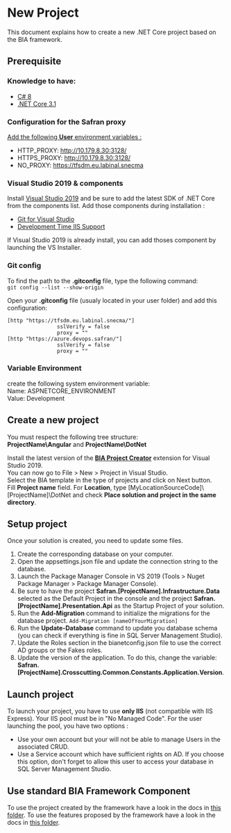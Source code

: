 # New Project
This document explains how to create a new .NET Core project based on the BIA framework.<br/>

## Prerequisite

### Knowledge to have:
* [C# 8](https://docs.microsoft.com/fr-fr/dotnet/csharp/)
* [.NET Core 3.1](https://docs.microsoft.com/fr-fr/dotnet/core/)

### Configuration for the Safran proxy
[Add the following **User** environment variables :](https://www.tenforums.com/tutorials/121664-set-new-user-system-environment-variables-windows.html#option1)  
* HTTP_PROXY: http://10.179.8.30:3128/
* HTTPS_PROXY: http://10.179.8.30:3128/
* NO_PROXY: https://tfsdm.eu.labinal.snecma

### Visual Studio 2019 & components
Install [Visual Studio 2019](https://visualstudio.microsoft.com/fr/vs/) and be sure to add the latest SDK of .NET Core from the components list.
Add those components during installation :
- [Git for Visual Studio](https://subscription.packtpub.com/book/programming/9781789530094/9/ch09lvl1sec71/installing-git-for-visual-studio-2019)
- [Development Time IIS Support](https://devblogs.microsoft.com/aspnet/development-time-iis-support-for-asp-net-core-applications/)

If Visual Studio 2019 is already install, you can add thoses component by launching the VS Installer.

### Git config
To find the path to the **.gitconfig** file, type the following command:  
`git config --list --show-origin`  

Open your **.gitconfig** file (usualy located in your user folder) and add this configuration:
```
[http "https://tfsdm.eu.labinal.snecma/"]
                sslVerify = false
                proxy = ""
[http "https://azure.devops.safran/"]
                sslVerify = false
                proxy = ""
```
### Variable Environment
create the following system environment variable:  
Name: ASPNETCORE_ENVIRONMENT  
Value: Development  

## Create a new project
You must respect the following tree structure:   
**ProjectName\Angular** and **ProjectName\DotNet**    
   
Install the latest version of the **[BIA Project Creator](https://inshare.collab.group.safran/bao/DevOps/BIAV3/Shared%20Documents/VSExtensions)** extension for Visual Studio 2019.  
You can now go to File > New > Project in Visual Studio.  
Select the BIA template in the type of projects and click on Next button.  
Fill **Project name** field. For **Location**, type [MyLocationSourceCode]\\[ProjectName]\DotNet and check **Place solution and project in the same directory**.  

## Setup project
Once your solution is created, you need to update some files.  
1. Create the corresponding database on your computer. 
2. Open the appsettings.json file and update the connection string to the database.
3. Launch the Package Manager Console in VS 2019 (Tools > Nuget Package Manager > Package Manager Console).
4. Be sure to have the project **Safran.[ProjectName].Infrastructure.Data** selected as the Default Project in the console and the project **Safran.[ProjectName].Presentation.Api** as the Startup Project of your solution.
5. Run the **Add-Migration** command to initialize the migrations for the database project. `Add-Migration [nameOfYourMigration]`
6. Run the **Update-Database** command to update you database schema (you can check if everything is fine in SQL Server Management Studio).
7. Update the Roles section in the bianetconfig.json file to use the correct AD groups or the Fakes roles.
8. Update the version of the application. To do this, change the variable: **Safran.[ProjectName].Crosscutting.Common.Constants.Application.Version**.

## Launch project

To launch your project, you have to use **only IIS** (not compatible with IIS Express).
Your IIS pool must be in "No Managed Code".
For the user launching the pool, you have two options :
- Use your own account but your will not be able to manage Users in the associated CRUD.
- Use a Service account which have sufficient rights on AD. If you choose this option, don't forget to allow this user to access your database in SQL Server Management Studio.


## Use standard BIA Framework Component

To use the project created by the framework have a look in the docs in [this folder](./Projects).
To use the features proposed by the framework have a look in the docs in [this folder](./Features).

